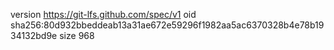 version https://git-lfs.github.com/spec/v1
oid sha256:80d932bbeddeab13a31ae672e59296f1982aa5ac6370328b4e78b1934132bd9e
size 968
